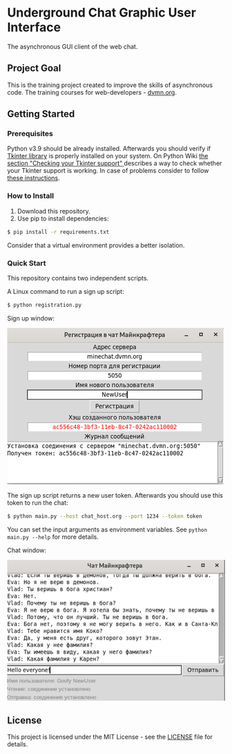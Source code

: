 # Underground Chat Graphic User Interface

The asynchronous GUI client of the web chat.

## Project Goal
This is the training project created to improve the skills of asynchronous code.
The training courses for web-developers - [dvmn.org](https://dvmn.org/).

## Getting Started

### Prerequisites

Python v3.9 should be already installed. 
Afterwards you should verify if [Tkinter library](https://docs.python.org/3/library/tkinter.html)
 is properly installed on your system. 
On Python Wiki [the section "Checking your Tkinter support" ](https://wiki.python.org/moin/TkInter) 
 describes a way to check whether your Tkinter support is working.
In case of problems consider to follow [these instructions](https://stackoverflow.com/questions/25905540/importerror-no-module-named-tkinter).

### How to Install

1. Download this repository.
2. Use pip to install dependencies:
```bash
$ pip install -r requirements.txt
```
Consider that a virtual environment provides a better isolation.

### Quick Start

This repository contains two independent scripts.

A Linux command to run a sign up script:
```bash
$ python registration.py
```
Sign up window:

![sign up window](screenshots/sign_up_window.png)

The sign up script returns a new user token. 
Afterwards you should use this token to run the chat: 
```bash
$ python main.py --host chat_host.org --port 1234 --token token 
```
You can set the input arguments as environment variables. 
See `python main.py --help` for more details.

Chat window:

![chat window](screenshots/chat_window.png)

## License

This project is licensed under the MIT License - see the [LICENSE](LICENSE) file for details.
